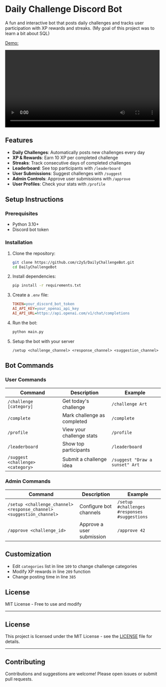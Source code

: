 # Daily Challenge Discord Bot

A fun and interactive bot that posts daily challenges and tracks user participation with XP rewards and streaks.
(My goal of this project was to learn a bit about SQL)

[Demo:](https://dailychallengebot.amsky.xyz/demo.mp4)

<video src="https://dailychallengebot.amsky.xyz/demo.mp4" controls width="500"></video>

## Features

- **Daily Challenges**: Automatically posts new challenges every day
- **XP & Rewards**: Earn 10 XP per completed challenge
- **Streaks**: Track consecutive days of completed challenges
- **Leaderboard**: See top participants with `/leaderboard`
- **User Submissions**: Suggest challenges with `/suggest`
- **Admin Controls**: Approve user submissions with `/approve`
- **User Profiles**: Check your stats with `/profile`

## Setup Instructions

### Prerequisites
- Python 3.10+
- Discord bot token

### Installation
1. Clone the repository:
   ```bash
   git clone https://github.com/c2y5/DailyChallengeBot.git
   cd DailyChallengeBot
   ```

2. Install dependencies:
   ```bash
   pip install -r requirements.txt
   ```

3. Create a `.env` file:
   ```ini
   TOKEN=your_discord_bot_token
   AI_API_KEY=your_openai_api_key
   AI_API_URL=https://api.openai.com/v1/chat/completions
   ```

4. Run the bot:
   ```bash
   python main.py
   ```

5. Setup the bot with your server
   ```
   /setup <challenge_channel> <response_channel> <suggestion_channel>
   ```

## Bot Commands

### User Commands
| Command | Description | Example |
|---------|-------------|---------|
| `/challenge [category]` | Get today's challenge | `/challenge Art` |
| `/complete` | Mark challenge as completed | `/complete` |
| `/profile` | View your challenge stats | `/profile` |
| `/leaderboard` | Show top participants | `/leaderboard` |
| `/suggest <challenge> <category>` | Submit a challenge idea | `/suggest "Draw a sunset" Art` |

### Admin Commands
| Command | Description | Example |
|---------|-------------|---------|
| `/setup <challenge_channel> <response_channel> <suggestion_channel>` | Configure bot channels | `/setup #challenges #responses #suggestions` |
| `/approve <challenge_id>` | Approve a user submission | `/approve 42` |

## Customization
- Edit `categories` list in line `109` to change challenge categories
- Modify XP rewards in line `209` function
- Change posting time in line `385`

## License
MIT License - Free to use and modify

---

## License

This project is licensed under the MIT License - see the [LICENSE](./LICENSE) file for details.

---

## Contributing

Contributions and suggestions are welcome! Please open issues or submit pull requests.
